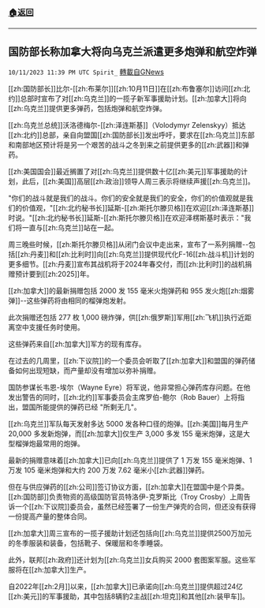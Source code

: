 ###  [:house:返回](README.md)
---


## 国防部长称加拿大将向乌克兰派遣更多炮弹和航空炸弹
`10/11/2023 11:39 PM UTC Spirit_` [轉載自GNews](https://gnews.org/articles/1821273)


[[zh:国防部长]]比尔-[[zh:布莱尔]][[zh:10月11日]]在[[zh:布鲁塞尔]]访问[[zh:北约]]总部时宣布了对[[zh:乌克兰]]的一揽子新军事援助计划。[[zh:加拿大]]将向[[zh:乌克兰]]提供更多弹药，包括炮弹和航空炸弹。

[[zh:乌克兰总统]]沃洛德梅尔-[[zh:泽连斯基]]（Volodymyr Zelenskyy）抵达[[zh:北约]]总部，亲自向盟国[[zh:国防部长]]发出呼吁，要求在[[zh:乌克兰]]东部和南部地区预计将是另一个艰苦的战斗之冬到来之前提供更多的[[zh:武器]]和弹药。

[[zh:美国国会]]最近搁置了对[[zh:乌克兰]]提供数十亿[[zh:美元]]军事援助的计划，此后，[[zh:美国]]高层[[zh:政治]]领导人周三表示将继续声援[[zh:乌克兰]]。

"你们的战斗就是我们的战斗。你们的安全就是我们的安全，你们的价值观就是我们的价值观，"[[zh:北约秘书长]]延斯-[[zh:斯托尔滕贝格]]在欢迎[[zh:泽连斯基]]时说。"[[zh:北约秘书长]]延斯-[[zh:斯托尔滕贝格]]在欢迎泽楞斯基时表示："我们将一直与[[zh:乌克兰]]站在一起。

周三晚些时候，[[zh:斯托尔滕贝格]]从闭门会议中走出来，宣布了一系列捐赠--包括[[zh:丹麦]]和[[zh:比利时]]向[[zh:乌克兰]]提供现代化F-16[[zh:战斗机]]计划的更多细节。[[zh:丹麦]]宣布其战机将于2024年春交付，而[[zh:比利时]]的战机捐赠预计要到[[zh:2025]]年。

[[zh:加拿大]]的最新捐赠包括 2000 发 155 毫米火炮弹药和 955 发火炮[[zh:烟雾弹]]--这些弹药将由相同的榴弹炮发射。

此次捐赠还包括 277 枚 1,000 磅炸弹，供[[zh:俄罗斯]]军用[[zh:飞机]]执行近距离空中支援任务时使用。

这些弹药来自[[zh:加拿大]]军方的现有库存。

在过去的几周里，[[zh:下议院]]的一个委员会听取了[[zh:加拿大]]和盟国的弹药储备如何出现短缺，而产量却没有增加以弥补捐赠。

国防参谋长韦恩-埃尔（Wayne Eyre）将军说，他非常担心弹药库存问题。在他发出警告的同时，[[zh:北约]]军事委员会主席罗伯-鲍尔（Rob Bauer）上将指出，盟国所能提供的弹药已经 "所剩无几"。

[[zh:乌克兰]]军队每天发射多达 5000 发各种口径的炮弹。[[zh:美国]]每月生产 20,000 多发新炮弹，而[[zh:加拿大]]仅生产 3,000 多发 155 毫米炮弹，这是大型榴弹炮最常用的炮弹。

最新的捐赠意味着[[zh:加拿大]]已向[[zh:乌克兰]]提供了 1 万发 155 毫米炮弹、1 万发 105 毫米炮弹和大约 200 万发 7.62 毫米小[[zh:武器]]弹药。

但在与供应弹药的[[zh:公司]]签订协议方面，[[zh:加拿大]]在盟国中是个异类。[[zh:国防部]]负责物资的高级国防官员特洛伊-克罗斯比（Troy Crosby）上周告诉一个[[zh:下议院]]委员会，虽然已经签署了一份生产弹壳的合同，但还没有获得一份提高产量的整体合同。

[[zh:加拿大]]周三宣布的一揽子援助计划还包括向[[zh:乌克兰]]提供2500万加元的冬季服装和装备，包括靴子、保暖层和冬季睡袋。

此外，联邦[[zh:政府]]还计划为[[zh:乌克兰]]女兵购买 2000 套图案军服。这些军服将在[[zh:加拿大]]生产。

自2022年[[zh:2月]]以来，[[zh:加拿大]]已承诺向[[zh:乌克兰]]提供超过24亿[[zh:美元]]的军事援助，其中包括8辆豹2主战[[zh:坦克]]和其他[[zh:装甲车]]。

